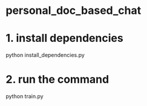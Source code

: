 # personal_doc_based_chat
# 1. install dependencies
python install_dependencies.py
# 2. run the command
python train.py